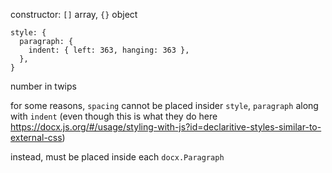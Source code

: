 
constructor: `[]` array, `{}` object

```
style: {
  paragraph: {
    indent: { left: 363, hanging: 363 },
  },
}
```
number in twips

for some reasons, `spacing` cannot be placed insider `style`, `paragraph` along with `indent` (even though this is what they do here https://docx.js.org/#/usage/styling-with-js?id=declaritive-styles-similar-to-external-css)

instead, must be placed inside each `docx.Paragraph`
